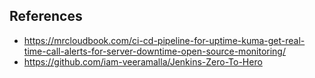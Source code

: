 
## References

- https://mrcloudbook.com/ci-cd-pipeline-for-uptime-kuma-get-real-time-call-alerts-for-server-downtime-open-source-monitoring/
- https://github.com/iam-veeramalla/Jenkins-Zero-To-Hero